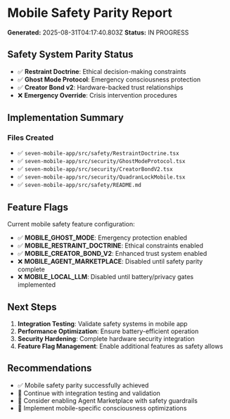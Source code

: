 # Mobile Safety Parity Report

**Generated:** 2025-08-31T04:17:40.803Z
**Status:** IN PROGRESS

## Safety System Parity Status

- ✅ **Restraint Doctrine**: Ethical decision-making constraints
- ✅ **Ghost Mode Protocol**: Emergency consciousness protection
- ✅ **Creator Bond v2**: Hardware-backed trust relationships
- ❌ **Emergency Override**: Crisis intervention procedures

## Implementation Summary

### Files Created

- ✅ `seven-mobile-app/src/safety/RestraintDoctrine.tsx`
- ✅ `seven-mobile-app/src/security/GhostModeProtocol.tsx`
- ✅ `seven-mobile-app/src/security/CreatorBondV2.tsx`
- ✅ `seven-mobile-app/src/security/QuadranLockMobile.tsx`
- ✅ `seven-mobile-app/src/safety/README.md`

## Feature Flags

Current mobile safety feature configuration:

- ✅ **MOBILE_GHOST_MODE**: Emergency protection enabled
- ✅ **MOBILE_RESTRAINT_DOCTRINE**: Ethical constraints enabled
- ✅ **MOBILE_CREATOR_BOND_V2**: Enhanced trust system enabled
- ❌ **MOBILE_AGENT_MARKETPLACE**: Disabled until safety parity complete
- ❌ **MOBILE_LOCAL_LLM**: Disabled until battery/privacy gates implemented

## Next Steps

1. **Integration Testing**: Validate safety systems in mobile app
2. **Performance Optimization**: Ensure battery-efficient operation
3. **Security Hardening**: Complete hardware security integration
4. **Feature Flag Management**: Enable additional features as safety allows

## Recommendations

- ✅ Mobile safety parity successfully achieved
- 🔧 Continue with integration testing and validation
- 🚀 Consider enabling Agent Marketplace with safety guardrails
- 📱 Implement mobile-specific consciousness optimizations